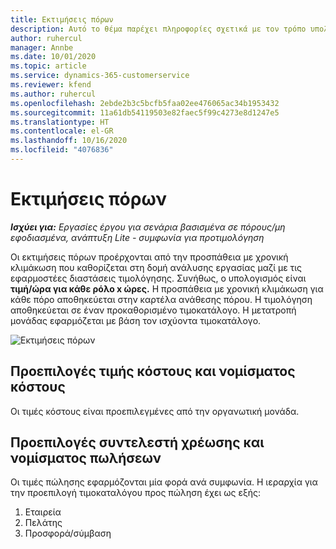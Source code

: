 ```yaml
---
title: Εκτιμήσεις πόρων
description: Αυτό το θέμα παρέχει πληροφορίες σχετικά με τον τρόπο υπολογισμού των εκτιμήσεων πόρων στο Project Operations.
author: ruhercul
manager: Annbe
ms.date: 10/01/2020
ms.topic: article
ms.service: dynamics-365-customerservice
ms.reviewer: kfend
ms.author: ruhercul
ms.openlocfilehash: 2ebde2b3c5bcfb5faa02ee476065ac34b1953432
ms.sourcegitcommit: 11a61db54119503e82faec5f99c4273e8d1247e5
ms.translationtype: HT
ms.contentlocale: el-GR
ms.lasthandoff: 10/16/2020
ms.locfileid: "4076836"
---
```

# <a name="resource-estimates"></a>Εκτιμήσεις πόρων

_**Ισχύει για:** Εργασίες έργου για σενάρια βασισμένα σε πόρους/μη εφοδιασμένα, ανάπτυξη Lite - συμφωνία για προτιμολόγηση_

Οι εκτιμήσεις πόρων προέρχονται από την προσπάθεια με χρονική κλιμάκωση που καθορίζεται στη δομή ανάλυσης εργασίας μαζί με τις εφαρμοστέες διαστάσεις τιμολόγησης. Συνήθως, ο υπολογισμός είναι **τιμή/ώρα για κάθε ρόλο x ώρες.** Η προσπάθεια με χρονική κλιμάκωση για κάθε πόρο αποθηκεύεται στην καρτέλα ανάθεσης πόρου. Η τιμολόγηση αποθηκεύεται σε έναν προκαθορισμένο τιμοκατάλογο. Η μετατροπή μονάδας εφαρμόζεται με βάση τον ισχύοντα τιμοκατάλογο.

![Εκτιμήσεις πόρων](./media/navigation12.png)

## <a name="default-cost-price-and-cost-currency"></a>Προεπιλογές τιμής κόστους και νομίσματος κόστους

Οι τιμές κόστους είναι προεπιλεγμένες από την οργανωτική μονάδα.

## <a name="default-bill-rate-and-sales-currency"></a>Προεπιλογές συντελεστή χρέωσης και νομίσματος πωλήσεων

Οι τιμές πώλησης εφαρμόζονται μία φορά ανά συμφωνία. Η ιεραρχία για την προεπιλογή τιμοκαταλόγου προς πώληση έχει ως εξής:

1. Εταιρεία
2. Πελάτης
3. Προσφορά/σύμβαση
